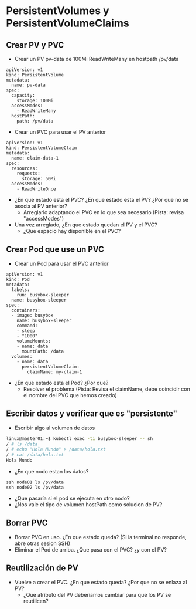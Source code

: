 # PersistentVolumes y PersistentVolumeClaims

## Crear PV y PVC

  * Crear un PV pv-data de 100Mi ReadWriteMany en hostpath /pv/data

```
apiVersion: v1
kind: PersistentVolume
metadata:
  name: pv-data
spec:
  capacity:
    storage: 100Mi
  accessModes:
    - ReadWriteMany
  hostPath:
    path: /pv/data
```

  * Crear un PVC para usar el PV anterior

```
apiVersion: v1
kind: PersistentVolumeClaim
metadata:
  name: claim-data-1
spec:
  resources:
    requests:
      storage: 50Mi
  accessModes:
    - ReadWriteOnce
```

  * ¿En que estado esta el PVC? ¿En que estado esta el PV? ¿Por que no se asocia al PV anterior?
    * Arreglarlo adaptando el PVC en lo que sea necesario (Pista: revisa "accessModes")
  * Una vez arreglado, ¿En que estado quedan el PV y el PVC?
    * ¿Que espacio hay disponible en el PVC?

## Crear Pod que use un PVC

  * Crear un Pod para usar el PVC anterior

```
apiVersion: v1
kind: Pod
metadata:
  labels:
    run: busybox-sleeper
  name: busybox-sleeper
spec:
  containers:
  - image: busybox
    name: busybox-sleeper
    command:
    - sleep
    - "1000"
    volumeMounts:
    - name: data
      mountPath: /data
  volumes:
    - name: data
      persistentVolumeClaim:
        claimName: my-claim-1
```

  * ¿En que estado esta el Pod? ¿Por que?
    * Resolver el problema (Pista: Revisa el claimName, debe coincidir con el nombre del PVC que hemos creado)

## Escribir datos y verificar que es "persistente"

   * Escribir algo al volumen de datos

```bash
linux@master01:~$ kubectl exec -ti busybox-sleeper -- sh
/ # ls /data
/ # echo "Hola Mundo" > /data/hola.txt
/ # cat /data/hola.txt 
Hola Mundo
```

  * ¿En que nodo estan los datos?

```
ssh node01 ls /pv/data
ssh node02 ls /pv/data
```

  * ¿Que pasaría si el pod se ejecuta en otro nodo?
  * ¿Nos vale el tipo de volumen hostPath como solucion de PV?

## Borrar PVC

  * Borrar PVC en uso. ¿En que estado queda? (Si la terminal no responde, abre otras sesion SSH)
  * Eliminar el Pod de arriba. ¿Que pasa con el PVC? ¿y con el PV?

## Reutilización de PV

  * Vuelve a crear el PVC. ¿En que estado queda? ¿Por que no se enlaza al PV?
    * ¿Que atributo del PV deberiamos cambiar para que los PV se reutilicen?


